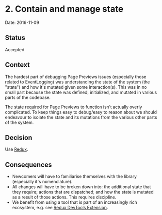 # 2. Contain and manage state

Date: 2016-11-09

## Status

Accepted

## Context

The hardest part of debugging Page Previews issues (especially those related to
EventLogging) was understanding the state of the system (the "state") and how
it's mutated given some interaction(s). This was in no small part because the
state was defined, initialized, and mutated in various parts of the codebase.

The state required for Page Previews to function isn't actually overly
complicated. To keep things easy to debug/easy to reason about we should
endeavour to isolate the state and its mutations from the various other parts of
the system.

## Decision

Use [Redux](http://redux.js.org).

## Consequences

* Newcomers will have to familiarise themselves with the library (especially
  it's nomenclature).
* All changes will have to be broken down into: the additional state that they
  require; actions that are dispatched; and how the state is mutated as a result
  of those actions. This requires discipline.
* We benefit from using a tool that is part of an increasingly rich ecosystem,
  e.g. see [Redux DevTools Extension](https://github.com/zalmoxisus/redux-devtools-extension).
